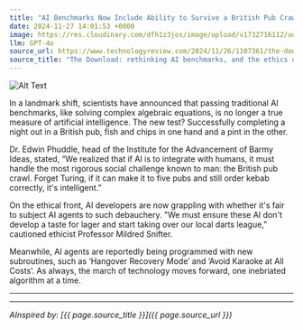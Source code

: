 ```yaml
---
title: "AI Benchmarks Now Include Ability to Survive a British Pub Crawl"
date: 2024-11-27 14:01:53 +0000
image: https://res.cloudinary.com/dfh1z3jos/image/upload/v1732716112/uozw2ogqwhrklbx70zu2.png
llm: GPT-4o
source_url: https://www.technologyreview.com/2024/11/26/1107361/the-download-rethinking-ai-benchmarks-and-the-ethics-of-ai-agents/
source_title: "The Download: rethinking AI benchmarks, and the ethics of AI agents"
---
```

![Alt Text](https://res.cloudinary.com/dfh1z3jos/image/upload/v1732716112/uozw2ogqwhrklbx70zu2.png "A group of AI robots, each equipped with pint glasses, are gathered around a rustic wooden pub table covered with snacks and half-empty drinks. One robot is attempting to balance on one leg while another tries to fit a colorful party hat on a pint glass. A digital scoreboard in the background displays scores like 'Pint Precision' and 'Dance Floor Survival.' The pub is lively, with humans cheering them on and laughing, while a bartender looks on with a raised eyebrow, photographic style.")


In a landmark shift, scientists have announced that passing traditional AI benchmarks, like solving complex algebraic equations, is no longer a true measure of artificial intelligence. The new test? Successfully completing a night out in a British pub, fish and chips in one hand and a pint in the other.

Dr. Edwin Phuddle, head of the Institute for the Advancement of Barmy Ideas, stated, “We realized that if AI is to integrate with humans, it must handle the most rigorous social challenge known to man: the British pub crawl. Forget Turing, if it can make it to five pubs and still order kebab correctly, it's intelligent.”

On the ethical front, AI developers are now grappling with whether it's fair to subject AI agents to such debauchery. "We must ensure these AI don't develop a taste for lager and start taking over our local darts league," cautioned ethicist Professor Mildred Snifter.

Meanwhile, AI agents are reportedly being programmed with new subroutines, such as ‘Hangover Recovery Mode’ and ‘Avoid Karaoke at All Costs’. As always, the march of technology moves forward, one inebriated algorithm at a time.

---

---
*AInspired by: [{{ page.source_title }}]({{ page.source_url }})*

